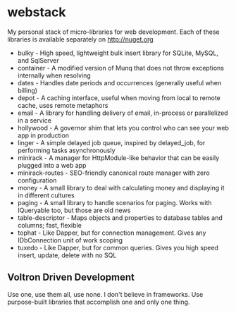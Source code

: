 webstack
========

My personal stack of micro-libraries for web development.
Each of these libraries is available separately on http://nuget.org

* bulky - High speed, lightweight bulk insert library for SQLite, MySQL, and SqlServer
* container - A modified version of Munq that does not throw exceptions internally when resolving
* dates - Handles date periods and occurrences (generally useful when billing)
* depot - A caching interface, useful when moving from local to remote cache, uses remote metaphors
* email - A library for handling delivery of email, in-process or parallelized in a service
* hollywood - A governor shim that lets you control who can see your web app in production
* linger - A simple delayed job queue, inspired by delayed_job, for performing tasks asynchronously
* minirack - A manager for HttpModule-like behavior that can be easily plugged into a web app
* minirack-routes - SEO-friendly canonical route manager with zero configuration
* money - A small library to deal with calculating money and displaying it in different cultures
* paging - A small library to handle scenarios for paging. Works with IQueryable too, but those are old news
* table-descriptor - Maps objects and properties to database tables and columns; fast, flexible
* tophat - Like Dapper, but for connection management. Gives any IDbConnection unit of work scoping
* tuxedo - Like Dapper, but for common queries. Gives you high speed insert, update, delete with no SQL


Voltron Driven Development
--------------------------
Use one, use them all, use none. I don't believe in frameworks. Use purpose-built libraries that 
accomplish one and only one thing.

